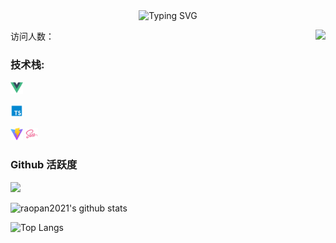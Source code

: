   
<!-- dynamic typing effect 动态打字效果 -->
<div align="center">
  <!-- <a href="https://blog.sunguoqi.com/"> -->
    <img src="https://readme-typing-svg.demolab.com?font=Fira+Code&pause=1000&width=435&lines=(%22什么也不愿失去%2C%20什么也不会得到%22)&center=true&size=27" alt="Typing SVG" />
  <!-- </a> -->
</div>

访问人数：
<img align="right" src="https://count.getloli.com/get/@:raopan2021?theme=rule34">


<!-- Snake Code Contribution Map 贪吃蛇代码贡献图 -->
<!-- <div align="center">
  <img src="https://cdn.jsdelivr.net/gh/raopan2021/raopan2021/profile-snake-contrib/github-contribution-grid-snake.svg" />
</div> -->

### **技术栈:**

<a href="https://v3.cn.vuejs.org"><code><img height="20" src="./images/vue.png"></code></a>
<!-- <a href="https://reactjs.org/"><code><img height="20" src="./images/react.svg"></code></a> -->
<!-- <a href="https://nextjs.org/"><code><img height="20" src="./images/next.png"></code></a> -->
<a href="https://www.tslang.cn/index.html"><code><img height="20" src="./images/typescript.png"></code></a>
<!-- <a href="https://webpack.js.org/"><code><img height="20" src="./images/webpack.svg"></code></a> -->
<a href="https://cn.vitejs.dev"><code><img height="20" src="./images/vite.png"></code></a>
<a href="https://sass-lang.com"><code><img height="20" src="./images/sass2.png"></code></a>
<!-- <a href="https://tailwindcss.com"><code><img height="20" src="./images/tailwindcss.png"></code></a> -->
<!-- <a href="https://go.dev/"><code><img height="20" src="./images/golang.png"></code></a> -->
<!-- <a href="https://www.docker.com"><code><img height="20" src="./images/docker.png"></code></a> -->


<!-- profile-3d-contrib 3D贡献图-->
<!-- <div align="center" >
  <img src="https://cdn.jsdelivr.net/gh/raopan2021/raopan2021/profile-3d-contrib/profile-night-rainbow.svg" />
</div> -->

<!-- GitHub Activity Graph GitHub 活动图 -->
<!-- <div align="center">
  <table align="center">
    <tr>
      <td>
        <img src="https://github-readme-activity-graph.vercel.app/graph?username=raopan2021&theme=xcode&bg_color=FF000000&hide_border=true" alt="Activity"/>
      </td>
    </tr>
  </table>
</div> -->


### Github 活跃度

[![](https://activity-graph.herokuapp.com/graph?username=raopan2021&theme=dracula)](https://github.com/ashutosh00710/github-readme-activity-graph)

![raopan2021's github stats](https://github-readme-stats.vercel.app/api?username=raopan2021&show_icons=true&theme=vue)

![Top Langs](https://github-readme-stats.vercel.app/api/top-langs/?username=raopan2021&langs_count=6)

<!-- ![](https://github-readme-stats.vercel.app/api/top-langs/?username=raopan2021&layout=compact&langs_count=6) -->
